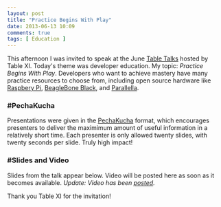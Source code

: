 ```yaml
---
layout: post
title: "Practice Begins With Play"
date: 2013-06-13 10:09
comments: true
tags: [ Education ]
---
```

This afternoon I was invited to speak at the June [Table Talks](http://www.tablexi.com/blog/2013/06/developer-education-june-table-talks/developers/) hosted by Table XI. Today's theme was developer education. My topic: _Practice Begins With Play_. Developers who want to achieve mastery have many practice resources to choose from, including open source hardware like [Raspbery Pi](/blog/2012/12/03/ruby-on-raspberry-pi/), [BeagleBone Black](/blog/2013/05/22/beaglebone-black-up-and-running/), and [Parallella](http://parallella.org).

<!--more-->

### #PechaKucha
Presentations were given in the [PechaKucha](http://www.pechakucha.org/faq) format, which encourages presenters to deliver the maximimum amount of useful information in a relatively short time. Each presenter is only allowed twenty slides, with twenty seconds per slide. Truly high impact!

### #Slides and Video
Slides from the talk appear below. Video will be posted here as soon as it becomes available. _Update: Video has been [posted](/blog/2013/06/27/pechakucha-developer-education-at-tablexi/)._

<center><script async class="speakerdeck-embed" data-id="391a4b80b66a013009c8226af5af9159" data-ratio="1.29456384323641" src="//speakerdeck.com/assets/embed.js"></script></center>

Thank you Table XI for the invitation!
